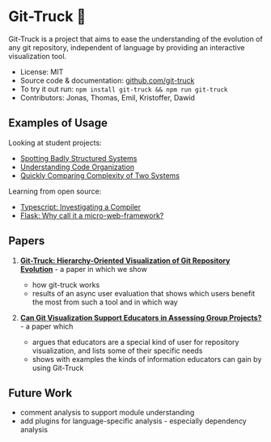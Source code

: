 # Git-Truck 🚚

Git-Truck is a project that aims to ease the understanding of the evolution of any git repository, independent of language by providing an interactive visualization tool. 

- License: MIT
- Source code & documentation: [github.com/git-truck](https://github.com/git-truck/git-truck)
- To try it out run: `npm install git-truck && npm run git-truck`
- Contributors: Jonas, Thomas, Emil, Kristoffer, Dawid

## Examples of Usage

Looking at student projects: 
- [Spotting Badly Structured Systems](git-truck/spotting-badly-structured-systems.md) 
- [Understanding Code Organization](git-truck/understanding-code-organization.md)
- [Quickly Comparing Complexity of Two Systems](git-truck/comparing-complexity.md)

Learning from open source: 
- [Typescript: Investigating a Compiler](git-truck/typescript-investigating-a-compiler.md)
- [Flask: Why call it a micro-web-framework?](git-truck/flask-why-micro-web-framework.md)


## Papers

1. **[Git-Truck: Hierarchy-Oriented Visualization of Git Repository Evolution](/docs/assets/papers/22-Git-Truck.pdf)** - a paper in which we show 
	- how git-truck works
	- results of an async user evaluation that shows which users benefit the most from such a tool and in which way

2. **[Can Git Visualization Support Educators in Assessing Group Projects?](/docs/assets/papers/22-Git-Vis-4Edu.pdf)** - a paper which
	- argues that educators are a special kind of user for repository visualization, and lists some of their specific needs
	- shows with examples the kinds of information educators can gain by using Git-Truck


## Future Work
- comment analysis to support module understanding
- add plugins for language-specific analysis - especially dependency analysis

